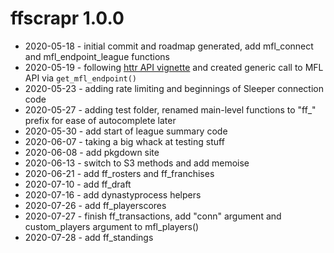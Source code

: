 # ffscrapr 1.0.0

- 2020-05-18 - initial commit and roadmap generated, add mfl_connect and mfl_endpoint_league functions
- 2020-05-19 - following [httr API vignette](https://httr.r-lib.org/articles/api-packages.html) and created generic call to MFL API via `get_mfl_endpoint()`
- 2020-05-23 - adding rate limiting and beginnings of Sleeper connection code
- 2020-05-27 - adding test folder, renamed main-level functions to "ff_" prefix for ease of autocomplete later
- 2020-05-30 - add start of league summary code
- 2020-06-07 - taking a big whack at testing stuff
- 2020-06-08 - add pkgdown site
- 2020-06-13 - switch to S3 methods and add memoise
- 2020-06-21 - add ff_rosters and ff_franchises
- 2020-07-10 - add ff_draft
- 2020-07-16 - add dynastyprocess helpers
- 2020-07-26 - add ff_playerscores
- 2020-07-27 - finish ff_transactions, add "conn" argument and custom_players argument to mfl_players()
- 2020-07-28 - add ff_standings

